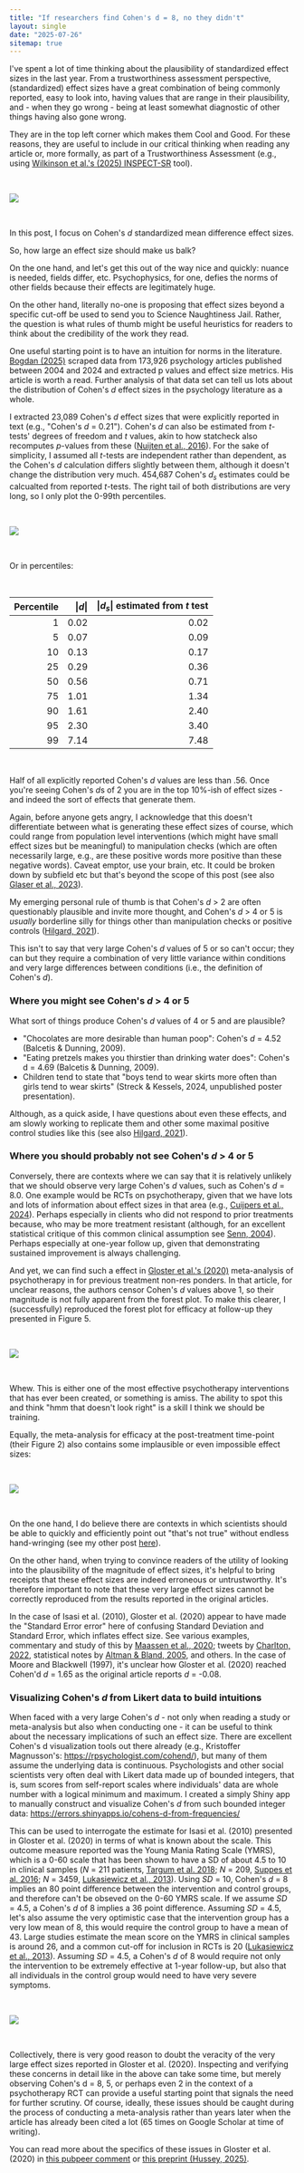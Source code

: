 ```yaml
---
title: "If researchers find Cohen's d = 8, no they didn't"
layout: single
date: "2025-07-26"
sitemap: true
---
```


I've spent a lot of time thinking about the plausibility of standardized effect sizes in the last year. From a trustworthiness assessment perspective, (standardized) effect sizes have a great combination of being commonly reported, easy to look into, having values that are range in their plausibility, and - when they go wrong - being at least somewhat diagnostic of other things having also gone wrong. 

They are in the top left corner which makes them Cool and Good. For these reasons, they are useful to include in our critical thinking when reading any article or, more formally, as part of a Trustworthiness Assessment (e.g., using [Wilkinson et al.'s (2025) INSPECT-SR](https://www.medrxiv.org/content/10.1101/2024.11.25.24316905v3) tool).

<br>

![](conjoined_triangles_of_trust.png)

<br>

In this post, I focus on Cohen's *d* standardized mean difference effect sizes.

So, how large an effect size should make us balk? 

On the one hand, and let's get this out of the way nice and quickly: nuance is needed, fields differ, etc. Psychophysics, for one, defies the norms of other fields because their effects are legitimately huge. 

On the other hand, literally no-one is proposing that effect sizes beyond a specific cut-off be used to send you to Science Naughtiness Jail. Rather, the question is what rules of thumb might be useful heuristics for readers to think about the credibility of the work they read. 

One useful starting point is to have an intuition for norms in the literature. [Bogdan (2025)](https://doi.org/10.1177/25152459251323480) scraped data from 173,926 psychology articles published between 2004 and 2024 and extracted p values and effect size metrics. His article is worth a read. Further analysis of that data set can tell us lots about the distribution of Cohen's *d* effect sizes in the psychology literature as a whole. 

I extracted 23,089 Cohen's *d* effect sizes that were explicitly reported in text (e.g., "Cohen's *d* = 0.21"). Cohen's *d* can also be estimated from *t*-tests' degrees of freedom and *t* values, akin to how statcheck also recomputes *p*-values from these ([Nuijten et al., 2016](https://doi.org/10.3758/s13428-015-0664-2)). For the sake of simplicity, I assumed all *t*-tests are independent rather than dependent, as the Cohen's *d* calculation differs slightly between them, although it doesn't change the distribution very much. 454,687 Cohen's $d_s$ estimates could be calcualted from reported *t*-tests. The right tail of both distributions are very long, so I only plot the 0-99th percentiles. 

<br>

![](bogdan_cohens_d.png)

<br>

Or in percentiles:

<br>

| Percentile | \|$d$\| | \|$d_s$\| estimated from *t* test |
| ---------: | ------: | --------------------------------: |
|          1 |    0.02 |                              0.02 |
|          5 |    0.07 |                              0.09 |
|         10 |    0.13 |                              0.17 |
|         25 |    0.29 |                              0.36 |
|         50 |    0.56 |                              0.71 |
|         75 |    1.01 |                              1.34 |
|         90 |    1.61 |                              2.40 |
|         95 |    2.30 |                              3.40 |
|         99 |    7.14 |                              7.48 |

<br>

Half of all explicitly reported Cohen's *d* values are less than .56. Once you're seeing Cohen's *d*s of 2 you are in the top 10%-ish of effect sizes - and indeed the sort of effects that generate them. 

Again, before anyone gets angry, I acknowledge that this doesn't differentiate between what is generating these effect sizes of course, which could range from population level interventions (which might have small effect sizes but be meaningful) to manipulation checks (which are often necessarily large, e.g., are these positive words more positive than these negative words). Caveat emptor, use your brain, etc. It could be broken down by subfield etc but that's beyond the scope of this post (see also [Glaser et al., 2023](https://osf.io/h368x)).

My emerging personal rule of thumb is that Cohen's *d* > 2 are often questionably plausible and invite more thought, and Cohen's *d* > 4 or 5 is *usually* borderline silly for things other than manipulation checks or positive controls ([Hilgard, 2021](https://doi.org/10.1016/j.jesp.2020.104082)).

This isn't to say that very large Cohen's *d* values of 5 or so can't occur; they can but they require a combination of very little variance within conditions and very large differences between conditions (i.e., the definition of Cohen's *d*). 

### Where you might see Cohen's *d*  > 4 or 5

What sort of things produce Cohen's *d* values of 4 or 5 and are plausible? 

- "Chocolates are more desirable than human poop": Cohen's *d* = 4.52 (Balcetis & Dunning, 2009).
- "Eating pretzels makes you thirstier than drinking water does": Cohen's d = 4.69 (Balcetis & Dunning, 2009).
- Children tend to state that "boys tend to wear skirts more often than girls tend to wear skirts" (Streck & Kessels, 2024, unpublished poster presentation).

Although, as a quick aside, I have questions about even these effects, and am slowly working to replicate them and other some maximal positive control studies like this (see also [Hilgard, 2021](https://doi.org/10.1016/j.jesp.2020.104082)).

### Where you should probably not see Cohen's *d*  > 4 or 5

Conversely, there are contexts where we can say that it is relatively unlikely that we should observe very large Cohen's *d* values, such as Cohen's *d* = 8.0. One example would be RCTs on psychotherapy, given that we have lots and lots of information about effect sizes in that area (e.g., [Cuijpers et al., 2024](https://doi.org/10.1002/wps.21203)). Perhaps especially in clients who did not respond to prior treatments because, who may be more treatment resistant (although, for an excellent statistical critique of this common clinical assumption see [Senn, 2004](https://doi.org/10.1136/bmj.329.7472.966)). Perhaps especially at one-year follow up, given that demonstrating sustained improvement is always challenging.  

And yet, we can find such a effect in [Gloster et al.'s (2020)](https://doi.org/10.1016/j.cpr.2019.101810) meta-analysis of psychotherapy in for previous treatment non-res ponders. In that article, for unclear reasons, the authors censor Cohen's *d* values above 1, so their magnitude is not fully apparent from the forest plot. To make this clearer, I (successfully) reproduced the forest plot for efficacy at follow-up they presented in Figure 5.

<br>

![](gloster_fig_5_fu_recreated.png)

<br>

Whew. This is either one of the most effective psychotherapy interventions that has ever been created, or something is amiss. The ability to spot this and think "hmm that doesn't look right" is a skill I think we should be training.

Equally, the meta-analysis for efficacy at the post-treatment time-point (their Figure 2) also contains some implausible or even impossible effect sizes:

<br>

![](gloster_fig_2_posttreatment_recreated.png)

<br>

On the one hand, I do believe there are contexts in which scientists should be able to quickly and efficiently point out "that's not true" without endless hand-wringing (see my other post [here](https://mmmdata.io/posts/2025/07/critique-does-not-require-solution/)). 

On the other hand, when trying to convince readers of the utility of looking into the plausibility of the magnitude of effect sizes, it's helpful to bring receipts that these effect sizes are indeed erroneous or untrustworthy. It's therefore important to note that these very large effect sizes cannot be correctly reproduced from the results reported in the original articles. 

In the case of Isasi et al. (2010), Gloster et al. (2020) appear to have made the "Standard Error error" here of confusing Standard Deviation and Standard Error, which inflates effect size. See various examples, commentary and study of this by [Maassen et al., 2020](https://doi.org/10.1371/journal.pone.0233107); tweets by [Charlton, 2022](https://x.com/AaronCharlton/status/1478927020528750594), statistical notes by [Altman & Bland, 2005](https://doi.org/10.1136/bmj.331.7521.903), and others. In the case of Moore and Blackwell (1997), it's unclear how Gloster et al. (2020) reached Cohen'd *d* = 1.65 as the original article reports *d* = -0.08.

### Visualizing Cohen's *d* from Likert data to build intuitions

When faced with a very large Cohen's *d* - not only when reading a study or meta-analysis but also when conducting one - it can be useful to think about the necessary implications of such an effect size. There are excellent Cohen's d visualization tools out there already (e.g., Kristoffer Magnusson's: https://rpsychologist.com/cohend/), but many of them assume the underlying data is continuous. Psychologists and other social scientists very often deal with Likert data made up of bounded integers, that is, sum scores from self-report scales where individuals' data are whole number with a logical minimum and maximum. I created a simply Shiny app  to manually construct and visualize Cohen's *d* from such bounded integer data: https://errors.shinyapps.io/cohens-d-from-frequencies/

This can be used to interrogate the estimate for Isasi et al. (2010) presented in Gloster et al. (2020) in terms of what is known about the scale. This outcome measure reported was the Young Mania Rating Scale (YMRS), which is a 0-60 scale that has been shown to have a SD of about 4.5 to 10 in clinical samples (*N* = 211 patients, [Targum et al. 2018](https://doi.org/10.1002/mpr.1729); *N* = 209, [Suppes et al. 2016](https://doi.org/10.1176/appi.ajp.2015.15060770); *N* = 3459, [Lukasiewicz et al., 2013](https://doi.org/10.1002/mpr.1379)). Using *SD* = 10, Cohen's *d* = 8 implies an 80 point difference between the intervention and control groups, and therefore can't be obseved on the 0-60 YMRS scale. If we assume *SD* = 4.5, a Cohen's *d* of 8 implies a 36 point difference. Assuming *SD* = 4.5, let's also assume the very optimistic case that the intervention group has a very low mean of 8, this would require the control group to have a mean of 43. Large studies estimate the mean score on the YMRS in clinical samples is around 26, and a common cut-off for inclusion in RCTs is 20 ([Lukasiewicz et al., 2013](https://doi.org/10.1002/mpr.1379)). Assuming *SD* = 4.5, a Cohen's *d* of 8 would require not only the intervention to be extremely effective at 1-year follow-up, but also that all individuals in the control group would need to have very severe symptoms.   

<br>

![](cohens_d_ymrs.png)

<br>

Collectively, there is very good reason to doubt the veracity of the very large effect sizes reported in Gloster et al. (2020). Inspecting and verifying these concerns in detail like in the above can take some time, but merely observing Cohen's d = 8, 5, or perhaps even 2 in the context of a psychotherapy RCT can provide a useful starting point that signals the need for further scrutiny. Of course, ideally, these issues should be caught during the process of conducting a meta-analysis rather than years later when the article has already been cited a lot (65 times on Google Scholar at time of writing). 

You can read more about the specifics of these issues in Gloster et al. (2020) in [this pubpeer comment](https://pubpeer.com/publications/B894E24B78C656FA21941142971CDE) or [this preprint (Hussey, 2025)](https://osf.io/preprints/psyarxiv/rbydj). 

